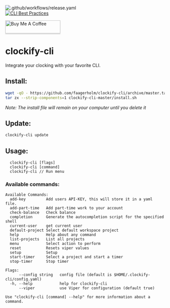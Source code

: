 ![.github/workflows/release.yaml](https://github.com/Faagerholm/clockify-cli/workflows/.github/workflows/release.yaml/badge.svg?branch=v1.1&event=release)	
[![CLI Best Practices](https://bestpractices.coreinfrastructure.org/projects/4331/badge)](https://bestpractices.coreinfrastructure.org/projects/4331)	

<a href="https://www.buymeacoffee.com/Faagerholm" target="_blank"><img src="https://www.buymeacoffee.com/assets/img/custom_images/orange_img.png" alt="Buy Me A Coffee" style="height: 41px !important;width: 174px !important;box-shadow: 0px 3px 2px 0px rgba(190, 190, 190, 0.5) !important;-webkit-box-shadow: 0px 3px 2px 0px rgba(190, 190, 190, 0.5) !important;" ></a>

# clockify-cli
Integrate your clocking with your favorite CLI. 

## Install:

```bash
wget -qO - https://github.com/faagerholm/clockify-cli/archive/master.tar.gz | \
tar zx --strip-components=1 clockify-cli-master/install.sh
```
*Note: The install file will remain on your computer until you delete it*

## Update:

```bash
clockify-cli update
```

## Usage:
```
  clockify-cli [flags]  
  clockify-cli [command]
  clockify-cli // Run menu
```
### Available commands:
```
Available Commands:
  add-key         Add users API-KEY, this will store it in a yaml file.
  add-part-time   Add part-time work to your account
  check-balance   Check balance
  completion      Generate the autocompletion script for the specified shell
  current-user    get current user
  default-project Select default workspace project
  help            Help about any command
  list-projects   List all projects
  menu            Select action to perform
  reset           Resets viper values
  setup           Setup
  start-timer     Select a project and start a timer
  stop-timer      Stop timer

Flags:
      --config string   config file (default is $HOME/.clockify-cli/config.yaml)
  -h, --help            help for clockify-cli
      --viper           use Viper for configuration (default true)

Use "clockify-cli [command] --help" for more information about a command.
```
